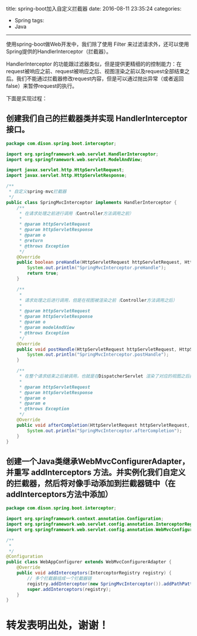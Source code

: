 title: spring-boot加入自定义拦截器 
date: 2016-08-11 23:35:24
categories:
- Spring
tags:
- Java
---

使用spring-boot做Web开发中，我们除了使用 Filter 来过滤请求外，还可以使用Spring提供的HandlerInterceptor（拦截器）。
<!--more-->
HandlerInterceptor 的功能跟过滤器类似，但是提供更精细的的控制能力：在request被响应之前、request被响应之后、视图渲染之前以及request全部结束之后。我们不能通过拦截器修改request内容，但是可以通过抛出异常（或者返回false）来暂停request的执行。

下面是实现过程：
## 创建我们自己的拦截器类并实现 HandlerInterceptor 接口。
```java
package com.dison.spring.boot.interceptor;

import org.springframework.web.servlet.HandlerInterceptor;
import org.springframework.web.servlet.ModelAndView;

import javax.servlet.http.HttpServletRequest;
import javax.servlet.http.HttpServletResponse;

/**
 * 自定义spring-mvc拦截器
 */
public class SpringMvcInterceptor implements HandlerInterceptor {
    /**
     * 在请求处理之前进行调用（Controller方法调用之前）
     *
     * @param httpServletRequest
     * @param httpServletResponse
     * @param o
     * @return
     * @throws Exception
     */
    @Override
    public boolean preHandle(HttpServletRequest httpServletRequest, HttpServletResponse httpServletResponse, Object o) throws Exception {
        System.out.println("SpringMvcInterceptor.preHandle");
        return true;
    }

    /**
     *
     * 请求处理之后进行调用，但是在视图被渲染之前（Controller方法调用之后）
     *
     * @param httpServletRequest
     * @param httpServletResponse
     * @param o
     * @param modelAndView
     * @throws Exception
     */
    @Override
    public void postHandle(HttpServletRequest httpServletRequest, HttpServletResponse httpServletResponse, Object o, ModelAndView modelAndView) throws Exception {
        System.out.println("SpringMvcInterceptor.postHandle");
    }

    /**
     * 在整个请求结束之后被调用，也就是在DispatcherServlet 渲染了对应的视图之后执行（主要是用于进行资源清理工作）
     *
     * @param httpServletRequest
     * @param httpServletResponse
     * @param o
     * @param e
     * @throws Exception
     */
    @Override
    public void afterCompletion(HttpServletRequest httpServletRequest, HttpServletResponse httpServletResponse, Object o, Exception e) throws Exception {
        System.out.println("SpringMvcInterceptor.afterCompletion");
    }
}
```
## 创建一个Java类继承WebMvcConfigurerAdapter，并重写 addInterceptors 方法。并实例化我们自定义的拦截器，然后将对像手动添加到拦截器链中（在addInterceptors方法中添加）
```java
package com.dison.spring.boot.interceptor;

import org.springframework.context.annotation.Configuration;
import org.springframework.web.servlet.config.annotation.InterceptorRegistry;
import org.springframework.web.servlet.config.annotation.WebMvcConfigurerAdapter;

/**
 *
 */
@Configuration
public class WebAppConfigurer extends WebMvcConfigurerAdapter {
    @Override
    public void addInterceptors(InterceptorRegistry registry) {
        // 多个拦截器组成一个拦截器链
        registry.addInterceptor(new SpringMvcInterceptor()).addPathPatterns("/**");
        super.addInterceptors(registry);
    }
}
```

# 转发表明出处，谢谢！
